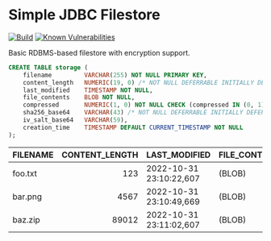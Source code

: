 Simple JDBC Filestore
=====================
[![Build](https://github.com/albertus82/simple-jdbc-filestore/actions/workflows/build.yml/badge.svg)](https://github.com/albertus82/simple-jdbc-filestore/actions)
[![Known Vulnerabilities](https://snyk.io/test/github/albertus82/simple-jdbc-filestore/badge.svg?targetFile=pom.xml)](https://snyk.io/test/github/albertus82/simple-jdbc-filestore?targetFile=pom.xml)

Basic RDBMS-based filestore with encryption support.

```sql
CREATE TABLE storage (
    filename         VARCHAR(255) NOT NULL PRIMARY KEY,
    content_length   NUMERIC(19, 0) /* NOT NULL DEFERRABLE INITIALLY DEFERRED */ CHECK (content_length >= 0),
    last_modified    TIMESTAMP NOT NULL,
    file_contents    BLOB NOT NULL,
    compressed       NUMERIC(1, 0) NOT NULL CHECK (compressed IN (0, 1)),
    sha256_base64    VARCHAR(43) /* NOT NULL DEFERRABLE INITIALLY DEFERRED */,
    iv_salt_base64   VARCHAR(59),
    creation_time    TIMESTAMP DEFAULT CURRENT_TIMESTAMP NOT NULL
);
```

| FILENAME | CONTENT_LENGTH | LAST_MODIFIED           | FILE_CONTENTS | COMPRESSED | SHA256_BASE64                               | IV_SALT_BASE64                                              | CREATION_TIME           |
| -------- | -------------: | ----------------------- | ------------- | ---------: | ------------------------------------------- | ----------------------------------------------------------- | ----------------------- |
| foo.txt  |            123 | 2022-10-31 23:10:22,607 | (BLOB)        |          1 | 5G7KPv58uPLaIyNB00/gyTHEwf+5jAR8/H/jGrE9bFE | (null)                                                      | 2022-10-31 23:10:22,610 |
| bar.png  |           4567 | 2022-10-31 23:10:49,669 | (BLOB)        |          0 | Aj0/svVCZP9A+0FEbGToFFxf6577BHLa37gKrPksFrg | (null)                                                      | 2022-10-31 23:10:49,672 |
| baz.zip  |          89012 | 2022-10-31 23:11:02,607 | (BLOB)        |          0 | MAKpDG3EQE+/m7nxUkZ/W+haFIx8PUm2ZhOz/tYWPKk | JilvD8V8BQ3vYs3E3htFjq1sKOiKeyidjMGtc4QaxyB2hGAN3yvq7LU7Vww | 2022-10-31 23:11:02,610 |
